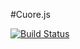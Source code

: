 #Cuore.js

[![Build Status](https://travis-ci.org/beCodeMyFriend/Cuore.js.png?branch=master)](https://travis-ci.org/beCodeMyFriend/Cuore.js)
